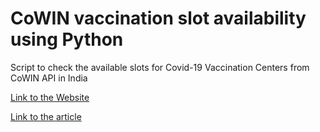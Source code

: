 # CoWIN vaccination slot availability using Python

Script to check the available slots for Covid-19 Vaccination Centers from CoWIN API in India

[Link to the Website](https://covid01.herokuapp.com/)

[Link to the article](https://analyticsindiamag.com/data-scientist-creates-python-script-to-track-available-slots-for-covid-vaccinations/)

